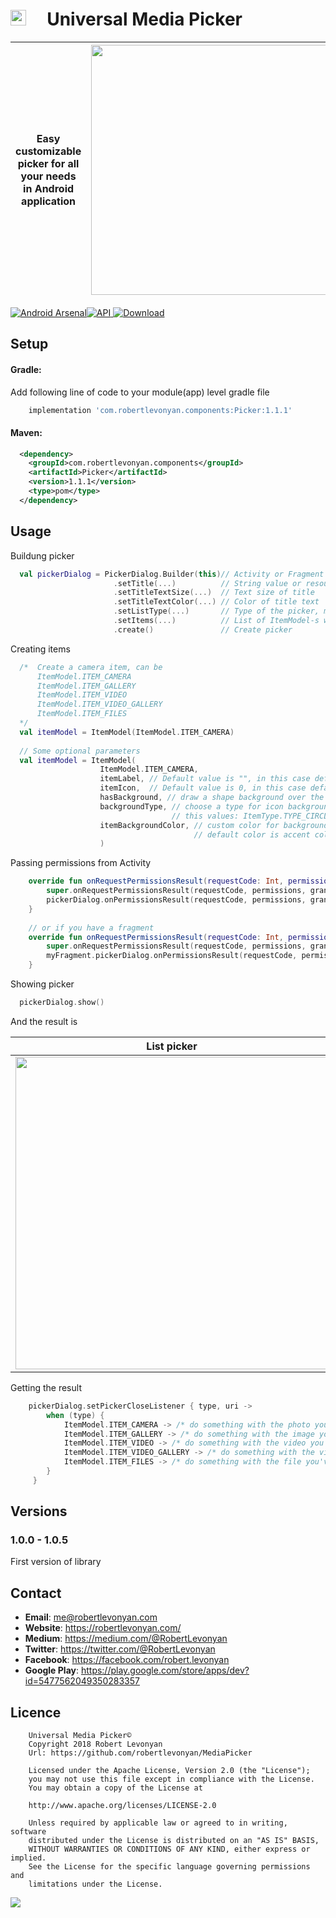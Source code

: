# <img src="https://github.com/robertlevonyan/MediaPicker/blob/master/Images/logo.png"  width="25" height="25" /> &nbsp;&nbsp;&nbsp; Universal Media Picker

|Easy customizable picker for all your needs in Android application|<img src="https://github.com/robertlevonyan/MediaPicker/blob/master/Images/picker.png"  width="400" />|
|----------------------------------------------------------------------------------------------|-----------|

[![Android Arsenal](https://img.shields.io/badge/Android%20Arsenal-Universal%20Media%20Picker-yellow.svg?style=flat-square)](https://android-arsenal.com/details/1/6862)[![API](https://img.shields.io/badge/API-14%2B-yellow.svg?style=flat-square)](https://android-arsenal.com/api?level=14)[ ![Download](https://api.bintray.com/packages/robertlevonyan/maven/Picker/images/download.svg) ](https://bintray.com/robertlevonyan/maven/Picker/_latestVersion)

## Setup

#### Gradle:

Add following line of code to your module(app) level gradle file

```groovy
    implementation 'com.robertlevonyan.components:Picker:1.1.1'
```

#### Maven:

```xml
  <dependency>
    <groupId>com.robertlevonyan.components</groupId>
    <artifactId>Picker</artifactId>
    <version>1.1.1</version>
    <type>pom</type>
  </dependency>
```

## Usage

Buildung picker
```kotlin
  val pickerDialog = PickerDialog.Builder(this)// Activity or Fragment
                       .setTitle(...)          // String value or resource ID
                       .setTitleTextSize(...)  // Text size of title
                       .setTitleTextColor(...) // Color of title text
                       .setListType(...)       // Type of the picker, must be PickerDialog.TYPE_LIST or PickerDialog.TYPE_Grid
                       .setItems(...)          // List of ItemModel-s which should be in picker
                       .create()               // Create picker
```
Creating items
```kotlin
  /*  Create a camera item, can be
      ItemModel.ITEM_CAMERA 
      ItemModel.ITEM_GALLERY
      ItemModel.ITEM_VIDEO
      ItemModel.ITEM_VIDEO_GALLERY 
      ItemModel.ITEM_FILES 
  */
  val itemModel = ItemModel(ItemModel.ITEM_CAMERA)
  
  // Some optional parameters
  val itemModel = ItemModel(
                    ItemModel.ITEM_CAMERA,
                    itemLabel, // Default value is "", in this case default text value will be set
                    itemIcon,  // Default value is 0, in this case default icon will be set
                    hasBackground, // draw a shape background over the icon, default value is true
                    backgroundType, // choose a type for icon background, only works if hasBackground is true, can have one of
                                    // this values: ItemType.TYPE_CIRCLE, ItemType.TYPE_SQUARE, ItemType.TYPE_ROUNDED_SQUARE
                    itemBackgroundColor, // custom color for background shape, only works if hasBackground is true, 
                                         // default color is accent color of your app
                    )
```

Passing permissions from Activity
```kotlin
    override fun onRequestPermissionsResult(requestCode: Int, permissions: Array<out String>, grantResults: IntArray) {
        super.onRequestPermissionsResult(requestCode, permissions, grantResults)
        pickerDialog.onPermissionsResult(requestCode, permissions, grantResults)
    }
    
    // or if you have a fragment
    override fun onRequestPermissionsResult(requestCode: Int, permissions: Array<out String>, grantResults: IntArray) {
        super.onRequestPermissionsResult(requestCode, permissions, grantResults)
        myFragment.pickerDialog.onPermissionsResult(requestCode, permissions, grantResults)
    }
```

Showing picker
```kotlin
  pickerDialog.show()
```

And the result is

|List picker                                            |Grid picker                                                |
|-------------------------------------------------------|-----------------------------------------------------------|
|<img src="https://github.com/robertlevonyan/MediaPicker/blob/master/Images/picker_list.jpg"  width="500" />|<img src="https://github.com/robertlevonyan/MediaPicker/blob/master/Images/picker_grid.jpg"  width="500" />|

Getting the result
```kotlin
    pickerDialog.setPickerCloseListener { type, uri ->
        when (type) {
            ItemModel.ITEM_CAMERA -> /* do something with the photo you've taken */
            ItemModel.ITEM_GALLERY -> /* do something with the image you've chosen */
            ItemModel.ITEM_VIDEO -> /* do something with the video you've recorded */
            ItemModel.ITEM_VIDEO_GALLERY -> /* do something with the video you've chosen */
            ItemModel.ITEM_FILES -> /* do something with the file you've chosen */
        }
     }
```
## Versions

### 1.0.0 - 1.0.5

First version of library

## Contact

- **Email**: me@robertlevonyan.com
- **Website**: https://robertlevonyan.com/
- **Medium**: https://medium.com/@RobertLevonyan
- **Twitter**: https://twitter.com/@RobertLevonyan
- **Facebook**: https://facebook.com/robert.levonyan
- **Google Play**: https://play.google.com/store/apps/dev?id=5477562049350283357

## Licence

```
    Universal Media Picker©
    Copyright 2018 Robert Levonyan
    Url: https://github.com/robertlevonyan/MediaPicker

    Licensed under the Apache License, Version 2.0 (the "License");
    you may not use this file except in compliance with the License.
    You may obtain a copy of the License at

    http://www.apache.org/licenses/LICENSE-2.0

    Unless required by applicable law or agreed to in writing, software
    distributed under the License is distributed on an "AS IS" BASIS,
    WITHOUT WARRANTIES OR CONDITIONS OF ANY KIND, either express or implied.
    See the License for the specific language governing permissions and
    limitations under the License.
```

<img src="https://github.com/robertlevonyan/MediaPicker/blob/master/Images/logo_title.png"/>
